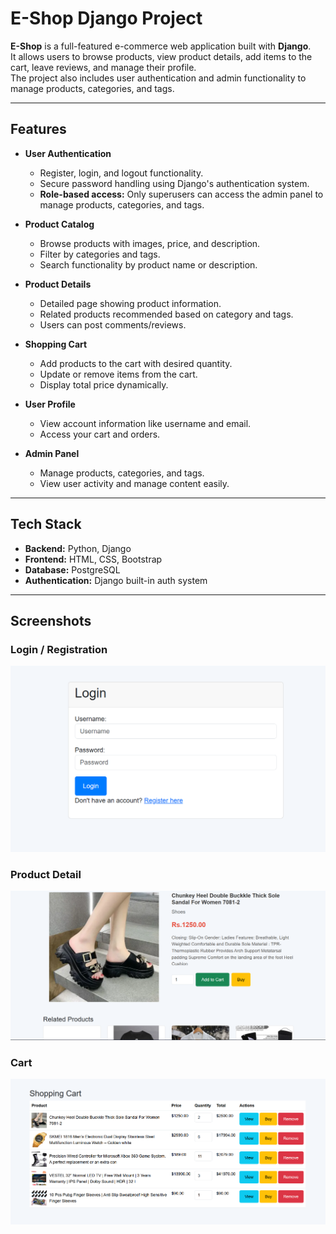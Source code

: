 # E-Shop Django Project

**E-Shop** is a full-featured e-commerce web application built with **Django**.  
It allows users to browse products, view product details, add items to the cart, leave reviews, and manage their profile.  
The project also includes user authentication and admin functionality to manage products, categories, and tags.

---

## **Features**

- **User Authentication**
  - Register, login, and logout functionality.
  - Secure password handling using Django's authentication system.
  - **Role-based access:** Only superusers can access the admin panel to manage products, categories, and tags.


- **Product Catalog**
  - Browse products with images, price, and description.
  - Filter by categories and tags.
  - Search functionality by product name or description.

- **Product Details**
  - Detailed page showing product information.
  - Related products recommended based on category and tags.
  - Users can post comments/reviews.

- **Shopping Cart**
  - Add products to the cart with desired quantity.
  - Update or remove items from the cart.
  - Display total price dynamically.

- **User Profile**
  - View account information like username and email.
  - Access your cart and orders.

- **Admin Panel**
  - Manage products, categories, and tags.
  - View user activity and manage content easily.

---

## **Tech Stack**

- **Backend:** Python, Django  
- **Frontend:** HTML, CSS, Bootstrap  
- **Database:** PostgreSQL  
- **Authentication:** Django built-in auth system  

---

## **Screenshots**

### Login / Registration
![Login Page](screenshots/login.png)

### Product Detail
![Product Detail Page](screenshots/product_detail.png)

### Cart
![Cart Page](screenshots/cart.png)


